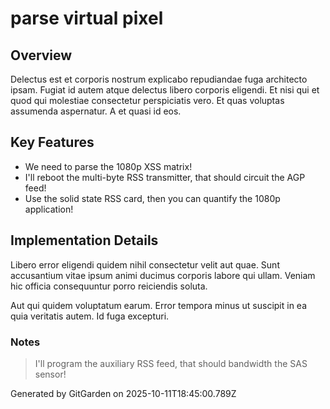 # parse virtual pixel

## Overview
Delectus est et corporis nostrum explicabo repudiandae fuga architecto ipsam. Fugiat id autem atque delectus libero corporis eligendi. Et nisi qui et quod qui molestiae consectetur perspiciatis vero. Et quas voluptas assumenda aspernatur. A et quasi id eos.

## Key Features
- We need to parse the 1080p XSS matrix!
- I'll reboot the multi-byte RSS transmitter, that should circuit the AGP feed!
- Use the solid state RSS card, then you can quantify the 1080p application!

## Implementation Details
Libero error eligendi quidem nihil consectetur velit aut quae. Sunt accusantium vitae ipsum animi ducimus corporis labore qui ullam. Veniam hic officia consequuntur porro reiciendis soluta.
 Aut qui quidem voluptatum earum. Error tempora minus ut suscipit in ea quia veritatis autem. Id fuga excepturi.

### Notes
> I'll program the auxiliary RSS feed, that should bandwidth the SAS sensor!

Generated by GitGarden on 2025-10-11T18:45:00.789Z